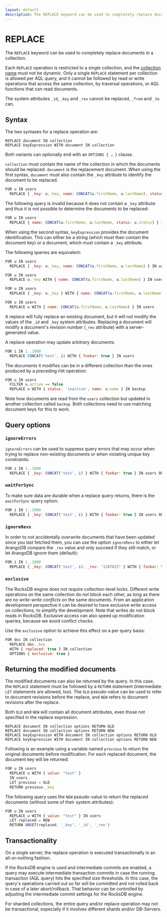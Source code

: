 ```yaml
---
layout: default
description: The REPLACE keyword can be used to completely replace documents in a collection
---
```

REPLACE
=======

The `REPLACE` keyword can be used to completely replace documents in a collection.

Each `REPLACE` operation is restricted to a single collection, and the 
[collection name](../appendix-glossary.html#collection-name) must not be dynamic.
Only a single `REPLACE` statement per collection is allowed per AQL query, and 
it cannot be followed by read or write operations that access the same collection, by
traversal operations, or AQL functions that can read documents.

The system attributes `_id`, `_key` and `_rev` cannot be replaced, `_from` and `_to` can.

Syntax
------

The two syntaxes for a replace operation are:

<pre><code>REPLACE <em>document</em> IN <em>collection</em>
REPLACE <em>keyExpression</em> WITH <em>document</em> IN <em>collection</em></code></pre>

Both variants can optionally end with an `OPTIONS { … }` clause.

`collection` must contain the name of the collection in which the documents should
be replaced. `document` is the replacement document. When using the first syntax, `document` 
must also contain the `_key` attribute to identify the document to be replaced. 

```js
FOR u IN users
  REPLACE { _key: u._key, name: CONCAT(u.firstName, u.lastName), status: u.status } IN users
```

The following query is invalid because it does not contain a `_key` attribute and
thus it is not possible to determine the documents to be replaced:

```js
FOR u IN users
  REPLACE { name: CONCAT(u.firstName, u.lastName, status: u.status) } IN users
```

When using the second syntax, `keyExpression` provides the document identification.
This can either be a string (which must then contain the document key) or a
document, which must contain a `_key` attribute.

The following queries are equivalent:

```js
FOR u IN users
  REPLACE { _key: u._key, name: CONCAT(u.firstName, u.lastName) } IN users
```

```js
FOR u IN users
  REPLACE u._key WITH { name: CONCAT(u.firstName, u.lastName) } IN users
```

```js
FOR u IN users
  REPLACE { _key: u._key } WITH { name: CONCAT(u.firstName, u.lastName) } IN users
```

```js
FOR u IN users
  REPLACE u WITH { name: CONCAT(u.firstName, u.lastName) } IN users
```

A replace will fully replace an existing document, but it will not modify the values
of the `_id` and `_key` system attributes. Replacing a document
will modify a document's revision number (`_rev` attribute) with a server-generated value.

A replace operation may update arbitrary documents:

```js
FOR i IN 1..1000
  REPLACE CONCAT('test', i) WITH { foobar: true } IN users
```

The documents it modifies can be in a different collection than
the ones produced by a preceding `FOR` operation:

```js
FOR u IN users
  FILTER u.active == false
  REPLACE u WITH { status: 'inactive', name: u.name } IN backup
```

Note how documents are read from the `users` collection but updated in another
collection called `backup`. Both collections need to use matching document keys
for this to work.

Query options
-------------

### `ignoreErrors`

`ignoreErrors` can be used to suppress query errors that may occur when trying to
replace non-existing documents or when violating unique key constraints:

```js
FOR i IN 1..1000
  REPLACE { _key: CONCAT('test', i) } WITH { foobar: true } IN users OPTIONS { ignoreErrors: true }
```

### `waitForSync`

To make sure data are durable when a replace query returns, there is the `waitForSync` 
query option:

```js
FOR i IN 1..1000
  REPLACE { _key: CONCAT('test', i) } WITH { foobar: true } IN users OPTIONS { waitForSync: true }
```

### `ignoreRevs`

In order to not accidentally overwrite documents that have been updated since you last fetched
them, you can use the option `ignoreRevs` to either let ArangoDB compare the `_rev` value and only 
succeed if they still match, or let ArangoDB ignore them (default):

```js
FOR i IN 1..1000
  REPLACE { _key: CONCAT('test', i), _rev: "1287623" } WITH { foobar: true } IN users OPTIONS { ignoreRevs: false }
```

### `exclusive`

The RocksDB engine does not require collection-level locks. Different write
operations on the same collection do not block each other, as
long as there are no _write-write conflicts_ on the same documents. From an application
development perspective it can be desired to have exclusive write access on collections,
to simplify the development. Note that writes do not block reads in RocksDB.
Exclusive access can also speed up modification queries, because we avoid conflict checks.

Use the `exclusive` option to achieve this effect on a per query basis:

```js
FOR doc IN collection
  REPLACE doc._key 
  WITH { replaced: true } IN collection 
  OPTIONS { exclusive: true }
```

Returning the modified documents
--------------------------------

The modified documents can also be returned by the query. In this case, the `REPLACE` 
statement must be followed by a `RETURN` statement (intermediate `LET` statements are
allowed, too). The `OLD` pseudo-value can be used to refer to document revisions before 
the replace, and `NEW` refers to document revisions after the replace.

Both `OLD` and `NEW` will contain all document attributes, even those not specified 
in the replace expression.


```
REPLACE document IN collection options RETURN OLD
REPLACE document IN collection options RETURN NEW
REPLACE keyExpression WITH document IN collection options RETURN OLD
REPLACE keyExpression WITH document IN collection options RETURN NEW
```

Following is an example using a variable named `previous` to return the original
documents before modification. For each replaced document, the document key will be
returned:

```js
FOR u IN users
  REPLACE u WITH { value: "test" } 
  IN users
  LET previous = OLD 
  RETURN previous._key
```

The following query uses the `NEW` pseudo-value to return the replaced
documents (without some of their system attributes):

```js
FOR u IN users
  REPLACE u WITH { value: "test" } IN users
  LET replaced = NEW 
  RETURN UNSET(replaced, '_key', '_id', '_rev')
```

Transactionality
----------------

On a single server, the replace operation is executed transactionally in an
all-or-nothing fashion.

If the RocksDB engine is used and intermediate commits are enabled, a query may
execute intermediate transaction commits in case the running transaction (AQL
query) hits the specified size thresholds. In this case, the query's operations
carried out so far will be committed and not rolled back in case of a later
abort/rollback. That behavior can be controlled by adjusting the intermediate
commit settings for the RocksDB engine. 

For sharded collections, the entire query and/or replace operation may not be
transactional, especially if it involves different shards and/or DB-Servers.
